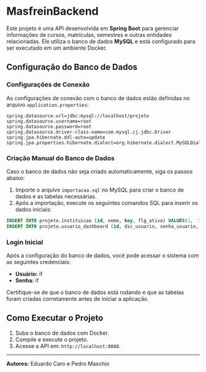 # MasfreinBackend

Este projeto é uma API desenvolvida em **Spring Boot** para gerenciar informações de cursos, matrículas, semestres e outras entidades relacionadas. Ele utiliza o banco de dados **MySQL** e está configurado para ser executado em um ambiente Docker.

## Configuração do Banco de Dados

### Configurações de Conexão
As configurações de conexão com o banco de dados estão definidas no arquivo `application.properties`:

```properties
spring.datasource.url=jdbc:mysql://localhost/projeto
spring.datasource.username=root
spring.datasource.password=root
spring.datasource.driver-class-name=com.mysql.cj.jdbc.Driver
spring.jpa.hibernate.ddl-auto=update
spring.jpa.properties.hibernate.dialect=org.hibernate.dialect.MySQLDialect
```

### Criação Manual do Banco de Dados
Caso o banco de dados não seja criado automaticamente, siga os passos abaixo:

1. Importe o arquivo `importacao.sql` no MySQL para criar o banco de dados e as tabelas necessárias.
2. Após a importação, execute os seguintes comandos SQL para inserir os dados iniciais:

```sql
INSERT INTO projeto.instituicao (id, nome, key, flg_ativo) VALUES(1, 'IFSP Catanduva', 'ifsp', 'S');
INSERT INTO projeto.usuario_dashboard (id, dsc_usuario, senha_usuario, flg_ativo, celular, nome_usuario, instituicao_id, is_admin, flg_professor, flg_mobile) VALUES(15, 'if', '$2a$10$kk0oSMBpu0523VQCCbkRZOJfIQZhj4eK2UHB4R2PNoq2TMCw5SiGy', 'S', '44411', 'if', 1, 1, 0, 0);
```

### Login Inicial
Após a configuração do banco de dados, você pode acessar o sistema com as seguintes credenciais:

- **Usuário:** if
- **Senha:** if

Certifique-se de que o banco de dados está rodando e que as tabelas foram criadas corretamente antes de iniciar a aplicação.

## Como Executar o Projeto
1. Suba o banco de dados com Docker.
2. Compile e execute o projeto.
3. Acesse a API em: `http://localhost:8080`.

---

**Autores:** Eduardo Caro e Pedro Maschio